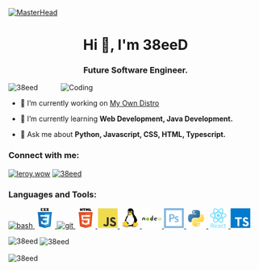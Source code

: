 [![MasterHead](https://images6.alphacoders.com/801/801790.jpg)](https://38eed.dev)
<h1 align="center">Hi 👋, I'm 38eeD</h1>
<h3 align="center">Future Software Engineer.</h3>
<img align="right" alt="Coding" width="400" src="https://images6.alphacoders.com/801/801790.jpg">

<p align="left"> <img src="https://res.cloudinary.com/cook-becker/image/fetch/q_auto,f_auto,w_1920,e_sharpen/https://candb.com/site/candb/images/artwork/Dwarven-Gryphon-Rider_world-of-warcraft_1920.jpg" alt="38eed" /> </p>

- 🔭 I’m currently working on [My Own Distro](https://github.com/38eeD/GNU-Linux-CatVader)

- 🌱 I’m currently learning **Web Development, Java Development.**

- 💬 Ask me about **Python, Javascript, CSS, HTML, Typescript.**

<h3 align="left">Connect with me:</h3>
<p align="left">
<a href="https://instagram.com/leroy.wow" target="blank"><img align="center" src="https://raw.githubusercontent.com/rahuldkjain/github-profile-readme-generator/master/src/images/icons/Social/instagram.svg" alt="leroy.wow" height="30" width="40" /></a>
<a href="https://www.youtube.com/c/38eed" target="blank"><img align="center" src="https://raw.githubusercontent.com/rahuldkjain/github-profile-readme-generator/master/src/images/icons/Social/youtube.svg" alt="38eed" height="30" width="40" /></a>
</p>

<h3 align="left">Languages and Tools:</h3>
<p align="left"> <a href="https://www.gnu.org/software/bash/" target="_blank" rel="noreferrer"> <img src="https://www.vectorlogo.zone/logos/gnu_bash/gnu_bash-icon.svg" alt="bash" width="40" height="40"/> </a> <a href="https://www.w3schools.com/css/" target="_blank" rel="noreferrer"> <img src="https://raw.githubusercontent.com/devicons/devicon/master/icons/css3/css3-original-wordmark.svg" alt="css3" width="40" height="40"/> </a> <a href="https://git-scm.com/" target="_blank" rel="noreferrer"> <img src="https://www.vectorlogo.zone/logos/git-scm/git-scm-icon.svg" alt="git" width="40" height="40"/> </a> <a href="https://www.w3.org/html/" target="_blank" rel="noreferrer"> <img src="https://raw.githubusercontent.com/devicons/devicon/master/icons/html5/html5-original-wordmark.svg" alt="html5" width="40" height="40"/> </a> <a href="https://developer.mozilla.org/en-US/docs/Web/JavaScript" target="_blank" rel="noreferrer"> <img src="https://raw.githubusercontent.com/devicons/devicon/master/icons/javascript/javascript-original.svg" alt="javascript" width="40" height="40"/> </a> <a href="https://www.linux.org/" target="_blank" rel="noreferrer"> <img src="https://raw.githubusercontent.com/devicons/devicon/master/icons/linux/linux-original.svg" alt="linux" width="40" height="40"/> </a> <a href="https://nodejs.org" target="_blank" rel="noreferrer"> <img src="https://raw.githubusercontent.com/devicons/devicon/master/icons/nodejs/nodejs-original-wordmark.svg" alt="nodejs" width="40" height="40"/> </a> <a href="https://www.photoshop.com/en" target="_blank" rel="noreferrer"> <img src="https://raw.githubusercontent.com/devicons/devicon/master/icons/photoshop/photoshop-line.svg" alt="photoshop" width="40" height="40"/> </a> <a href="https://www.python.org" target="_blank" rel="noreferrer"> <img src="https://raw.githubusercontent.com/devicons/devicon/master/icons/python/python-original.svg" alt="python" width="40" height="40"/> </a> <a href="https://reactjs.org/" target="_blank" rel="noreferrer"> <img src="https://raw.githubusercontent.com/devicons/devicon/master/icons/react/react-original-wordmark.svg" alt="react" width="40" height="40"/> </a> <a href="https://www.typescriptlang.org/" target="_blank" rel="noreferrer"> <img src="https://raw.githubusercontent.com/devicons/devicon/master/icons/typescript/typescript-original.svg" alt="typescript" width="40" height="40"/> </a> </p>

<p><img align="left" src="https://github-readme-stats.vercel.app/api/top-langs?username=38eed&show_icons=true&locale=en&layout=compact" alt="38eed" /></p>

<p>&nbsp;<img align="center" src="https://github-readme-stats.vercel.app/api?username=38eed&show_icons=true&locale=en" alt="38eed" /></p>

<p><img align="center" src="https://github-readme-streak-stats.herokuapp.com/?user=38eed&" alt="38eed" /></p>

